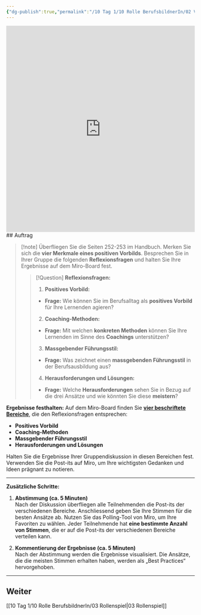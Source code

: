 ```yaml
---
{"dg-publish":true,"permalink":"/10 Tag 1/10 Rolle BerufsbildnerIn/02 Vorbilder und Coaches für den Lernerfolg/"}
---
```


<iframe src="https://aburossi.github.io/prezi/BBK/rolle_berufsbildnerin/#/" style="border:0px #ffffff none;" name="myiFrame" scrolling="no" frameborder="1" marginheight="0px" marginwidth="0px" height="550px" width="100%" allowfullscreen></iframe>
## Auftrag

>[!note] Überfliegen Sie die Seiten 252-253 im Handbuch. Merken Sie sich die **vier Merkmale eines positiven Vorbilds**. Besprechen Sie in Ihrer Gruppe die folgenden **Reflexionsfragen** und halten Sie Ihre Ergebnisse auf dem Miro-Board fest.
> 
> > [!Question] **Reflexionsfragen:**
> > 
> > 1. **Positives Vorbild:**
> > 
> > - **Frage:** Wie können Sie im Berufsalltag als **positives Vorbild** für Ihre Lernenden agieren?
> >     
> > 
> > 2. **Coaching-Methoden:**
> > 
> > - **Frage:** Mit welchen **konkreten Methoden** können Sie Ihre Lernenden im Sinne des **Coachings** unterstützen?
> >     
> > 
> > 3. **Massgebender Führungsstil:**
> > 
> > - **Frage:** Was zeichnet einen **massgebenden Führungsstil** in der Berufsausbildung aus?
> >     
> > 
> > 4. **Herausforderungen und Lösungen:**
> > 
> > - **Frage:** Welche **Herausforderungen** sehen Sie in Bezug auf die drei Ansätze und wie könnten Sie diese **meistern**?

**Ergebnisse festhalten:** Auf dem Miro-Board finden Sie **[vier beschriftete Bereiche](https://miro.com/app/board/uXjVLKN6QrM=/?moveToWidget=3458764605551965271&cot=14)**, die den Reflexionsfragen entsprechen:

- **Positives Vorbild**
- **Coaching-Methoden**
- **Massgebender Führungsstil**
- **Herausforderungen und Lösungen**

Halten Sie die Ergebnisse Ihrer Gruppendiskussion in diesen Bereichen fest. Verwenden Sie die Post-its auf Miro, um Ihre wichtigsten Gedanken und Ideen prägnant zu notieren.

---

**Zusätzliche Schritte:**

1. **Abstimmung (ca. 5 Minuten)**  
    Nach der Diskussion überfliegen alle Teilnehmenden die Post-its der verschiedenen Bereiche. Anschliessend geben Sie Ihre Stimmen für die besten Ansätze ab. Nutzen Sie das Polling-Tool von Miro, um Ihre Favoriten zu wählen. Jeder Teilnehmende hat **eine bestimmte Anzahl von Stimmen**, die er auf die Post-its der verschiedenen Bereiche verteilen kann.
    
2. **Kommentierung der Ergebnisse (ca. 5 Minuten)**  
    Nach der Abstimmung werden die Ergebnisse visualisiert. Die Ansätze, die die meisten Stimmen erhalten haben, werden als „Best Practices“ hervorgehoben.
    

---
## Weiter
[[10 Tag 1/10 Rolle BerufsbildnerIn/03 Rollenspiel\|03 Rollenspiel]]
